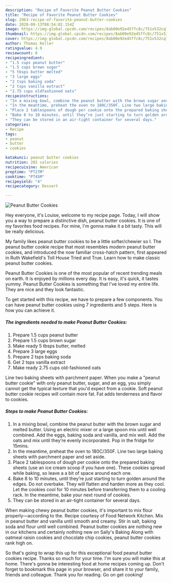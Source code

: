 ```yaml
---
description: "Recipe of Favorite Peanut Butter Cookies"
title: "Recipe of Favorite Peanut Butter Cookies"
slug: 2963-recipe-of-favorite-peanut-butter-cookies
date: 2020-08-13T08:54:02.154Z
image: https://img-global.cpcdn.com/recipes/8ab00e92e45ffc8c/751x532cq70/peanut-butter-cookies-recipe-main-photo.jpg
thumbnail: https://img-global.cpcdn.com/recipes/8ab00e92e45ffc8c/751x532cq70/peanut-butter-cookies-recipe-main-photo.jpg
cover: https://img-global.cpcdn.com/recipes/8ab00e92e45ffc8c/751x532cq70/peanut-butter-cookies-recipe-main-photo.jpg
author: Thomas Keller
ratingvalue: 4.9
reviewcount: 8
recipeingredient:
- "1.5 cups peanut butter"
- "1.5 cups brown sugar"
- "5 tbsps butter melted"
- "3 large eggs"
- "2 tsps baking soda"
- "2 tsps vanilla extract"
- "2.75 cups oldfashioned oats"
recipeinstructions:
- "In a mixing bowl, combine the peanut butter with the brown sugar and melted butter. Using an electric mixer or a large spoon mix until well combined. Add the eggs, baking soda and vanilla, and mix well. Add the oats and mix until they’re evenly incorporated. Pop in the fridge for 15mins."
- "In the meantime, preheat the oven to 180C/350F. Line two large baking sheets with parchment paper and set aside."
- "Place 2 tablespoons of dough per cookie onto the prepared baking sheets (use an ice cream scoop if you have one). These cookies spread while baking, so leave a a bit of space around each one."
- "Bake 8 to 10 minutes, until they’re just starting to turn golden around the edges. Do not overbake. They will flatten and harden more as they cool. Let the cookies cool for 10 minutes before transferring them to a cooling rack. In the meantime, bake your next round of cookies."
- "They can be stored in an air-tight container for several days."
categories:
- Recipe
tags:
- peanut
- butter
- cookies

katakunci: peanut butter cookies 
nutrition: 202 calories
recipecuisine: American
preptime: "PT27M"
cooktime: "PT45M"
recipeyield: "4"
recipecategory: Dessert

---
```



![Peanut Butter Cookies](https://img-global.cpcdn.com/recipes/8ab00e92e45ffc8c/751x532cq70/peanut-butter-cookies-recipe-main-photo.jpg)

Hey everyone, it's Louise, welcome to my recipe page. Today, I will show you a way to prepare a distinctive dish, peanut butter cookies. It is one of my favorites food recipes. For mine, I'm gonna make it a bit tasty. This will be really delicious.

My family likes peanut butter cookies to be a little softer/chewier so I. The peanut butter cookie recipe that most resembles modern peanut butter cookies, and introduced the now familiar cross-hatch pattern, first appeared in Ruth Wakefield&#39;s Toll House Tried and True. Learn how to make classic peanut butter cookies.

Peanut Butter Cookies is one of the most popular of recent trending meals on earth. It is enjoyed by millions every day. It is easy, it's quick, it tastes yummy. Peanut Butter Cookies is something that I've loved my entire life. They are nice and they look fantastic.


To get started with this recipe, we have to prepare a few components. You can have peanut butter cookies using 7 ingredients and 5 steps. Here is how you can achieve it.

<!--inarticleads1-->

##### The ingredients needed to make Peanut Butter Cookies:

1. Prepare 1.5 cups peanut butter
1. Prepare 1.5 cups brown sugar
1. Make ready 5 tbsps butter, melted
1. Prepare 3 large eggs
1. Prepare 2 tsps baking soda
1. Get 2 tsps vanilla extract
1. Make ready 2.75 cups old-fashioned oats


Line two baking sheets with parchment paper. When you make a &#34;peanut butter cookie&#34; with only peanut butter, sugar, and an egg, you simply cannot get the typical texture that you&#39;d expect from a cookie. Soft peanut butter cookie recipes will contain more fat. Fat adds tenderness and flavor to cookies. 

<!--inarticleads2-->

##### Steps to make Peanut Butter Cookies:

1. In a mixing bowl, combine the peanut butter with the brown sugar and melted butter. Using an electric mixer or a large spoon mix until well combined. Add the eggs, baking soda and vanilla, and mix well. Add the oats and mix until they’re evenly incorporated. Pop in the fridge for 15mins.
1. In the meantime, preheat the oven to 180C/350F. Line two large baking sheets with parchment paper and set aside.
1. Place 2 tablespoons of dough per cookie onto the prepared baking sheets (use an ice cream scoop if you have one). These cookies spread while baking, so leave a a bit of space around each one.
1. Bake 8 to 10 minutes, until they’re just starting to turn golden around the edges. Do not overbake. They will flatten and harden more as they cool. Let the cookies cool for 10 minutes before transferring them to a cooling rack. In the meantime, bake your next round of cookies.
1. They can be stored in an air-tight container for several days.


When making chewy peanut butter cookies, it&#39;s important to mix flour properly—according to the. Recipe courtesy of Food Network Kitchen. Mix in peanut butter and vanilla until smooth and creamy. Stir in salt, baking soda and flour until well combined. Peanut butter cookies are nothing new in our kitchens and certainly nothing new on Sally&#39;s Baking Along with oatmeal raisin cookies and chocolate chip cookies, peanut butter cookies rank high on. 

So that's going to wrap this up for this exceptional food peanut butter cookies recipe. Thanks so much for your time. I'm sure you will make this at home. There's gonna be interesting food at home recipes coming up. Don't forget to bookmark this page in your browser, and share it to your family, friends and colleague. Thank you for reading. Go on get cooking!
